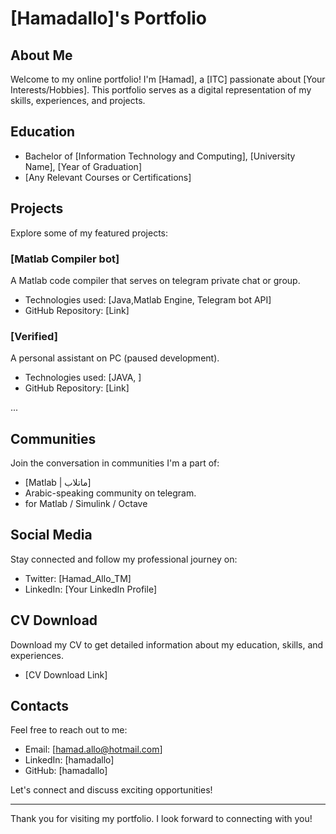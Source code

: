 # [Hamadallo]'s Portfolio

## About Me

Welcome to my online portfolio! I'm [Hamad], a [ITC] passionate about [Your Interests/Hobbies]. This portfolio serves as a digital representation of my skills, experiences, and projects.

## Education

- Bachelor of [Information Technology and Computing], [University Name], [Year of Graduation]
- [Any Relevant Courses or Certifications]

## Projects

Explore some of my featured projects:

### [Matlab Compiler bot]

A Matlab code compiler that serves on telegram private chat or group.

- Technologies used: [Java,Matlab Engine, Telegram bot API]
- GitHub Repository: [Link]

### [Verified]

A personal assistant on PC (paused development).

- Technologies used: [JAVA, ]
- GitHub Repository: [Link]

...

## Communities

Join the conversation in communities I'm a part of:

- [Matlab | ماتلاب]
- Arabic-speaking community on telegram.
- for Matlab / Simulink / Octave

## Social Media

Stay connected and follow my professional journey on:

- Twitter: [Hamad_Allo_TM]
- LinkedIn: [Your LinkedIn Profile]

## CV Download

Download my CV to get detailed information about my education, skills, and experiences.

- [CV Download Link]

## Contacts

Feel free to reach out to me:

- Email: [hamad.allo@hotmail.com]
- LinkedIn: [hamadallo]
- GitHub: [hamadallo]

Let's connect and discuss exciting opportunities!

---

Thank you for visiting my portfolio. I look forward to connecting with you!
